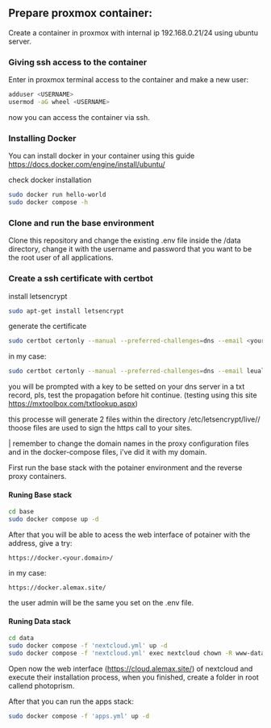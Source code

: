 ## Prepare proxmox container:

Create a container in proxmox with internal ip 192.168.0.21/24 using ubuntu server.

### Giving ssh access to the container

Enter in proxmox terminal access to the container and make a new user:

```bash
adduser <USERNAME>
usermod -aG wheel <USERNAME>
```

now you can access the container via ssh.

### Installing Docker

You can install docker in your container using this guide https://docs.docker.com/engine/install/ubuntu/

check docker installation

```bash
sudo docker run hello-world
sudo docker compose -h
```

### Clone and run the base environment

Clone this repository and change the existing .env file inside the /data directory, change it with the username and password that you want to be the root user of all applications.

### Create a ssh certificate with certbot

install letsencrypt

```bash
sudo apt-get install letsencrypt
```

generate the certificate

```bash
sudo certbot certonly --manual --preferred-challenges=dns --email <your@email.com> --server https://acme-v02.api.letsencrypt.org/directory --agree-tos -d <your_damain.com> -d *.<your_damain.com>
```

in my case:

```bash
sudo certbot certonly --manual --preferred-challenges=dns --email leualemax@gmail.com --server https://acme-v02.api.letsencrypt.org/directory --agree-tos -d alemax.site -d *.alemax.site
```

you will be prompted with a key to be setted on your dns server in a txt record, pls, test the propagation before hit continue. (testing using this site https://mxtoolbox.com/txtlookup.aspx)

this processe will generate 2 files within the directory /etc/letsencrypt/live/<your-domain>/ thoose files are used to sign the https call to your sites.

| remember to change the domain names in the proxy configuration files and in the docker-compose files, i've did it with my domain.

First run the base stack with the potainer environment and the reverse proxy containers.

#### Runing Base stack

```bash
cd base
sudo docker compose up -d
```

After that you will be able to acess the web interface of potainer with the address, give a try:

```
https://docker.<your.domain>/
```

in my case:

```
https://docker.alemax.site/
```

the user admin will be the same you set on the .env file.

#### Runing Data stack

```bash
cd data
sudo docker compose -f 'nextcloud.yml' up -d
sudo docker compose -f 'nextcloud.yml' exec nextcloud chown -R www-data:www-data /opt/nextcloud/data
```

Open now the web interface (https://cloud.alemax.site/) of nextcloud and execute their installation process, when you finished, create a folder in root callend photoprism.

After that you can run the apps stack:

```bash
sudo docker compose -f 'apps.yml' up -d
```
